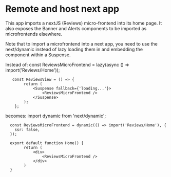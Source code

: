 # Remote and host next app
This app imports a nextJS (Reviews) micro-frontend into its home page.
It also exposes the Banner and Alerts components to be imported as microfrontends elsewhere.

Note that to import a microfrontend into a next app, you need to use the next/dynamic instead of lazy loading them in and embedding the component within a Suspense.

Instead of:
       const ReviewsMicroFrontend = lazy(async () => import('Reviews/Home'));

       const ReviewsView = () => {
            return (
                <Suspense fallback={'loading...'}>
                    <ReviewsMicroFrontend />
                </Suspense>
            );
        };

becomes:
      import dynamic from 'next/dynamic';

      const ReviewsMicroFrontend = dynamic(() => import('Reviews/Home'), {
        ssr: false,
      });

      export default function Home() {
            return (
                <div>
                    <ReviewsMicroFrontend />
                </div>
            )
      }